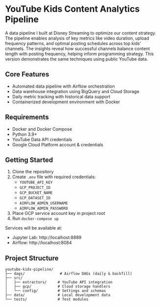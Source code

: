 # YouTube Kids Content Analytics Pipeline

A data pipeline I built at Disney Streaming to optimize our content strategy. The pipeline enables analysis of key metrics like video duration, upload frequency patterns, and optimal posting schedules across top kids' channels. The insights reveal how successful channels balance content length with posting frequency, helping inform programming strategy. This version demonstrates the same techniques using public YouTube data.

## Core Features
- Automated data pipeline with Airflow orchestration
- Data warehouse integration using BigQuery and Cloud Storage
- Daily metric tracking with historical data support
- Containerized development environment with Docker

## Requirements
- Docker and Docker Compose
- Python 3.9+
- YouTube Data API credentials
- Google Cloud Platform account & credentials

## Getting Started

1. Clone the repository
2. Create `.env` file with required credentials:
   - `YOUTUBE_API_KEY`
   - `GCP_PROJECT_ID`
   - `GCP_BUCKET_NAME`
   - `GCP_DATASET_ID`
   - `AIRFLOW_ADMIN_USERNAME`
   - `AIRFLOW_ADMIN_PASSWORD`
3. Place GCP service account key in project root
4. Run `docker-compose up`

Services will be available at:
- Jupyter Lab: http://localhost:8889
- Airflow: http://localhost:8084

## Project Structure
```
youtube-kids-pipeline/
├── dags/                # Airflow DAGs (daily & backfill)
├── src/
│   ├── extractors/     # YouTube API integration
│   ├── gcp/            # Cloud storage handlers
│   └── config/         # Settings and schemas
├── data/               # Local development data
└── tests/              # Test modules
```